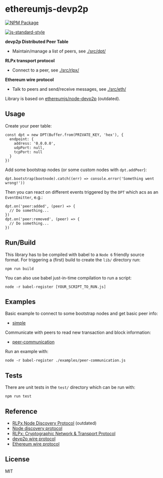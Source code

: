 # ethereumjs-devp2p

[![NPM Package](https://img.shields.io/npm/v/ethereumjs-devp2p.svg?style=flat-square)](https://www.npmjs.org/package/ethereumjs-devp2p)

[![js-standard-style](https://cdn.rawgit.com/feross/standard/master/badge.svg)](https://github.com/feross/standard)

**devp2p Distributed Peer Table**

- Maintain/manage a list of peers, see [./src/dpt/](./src/dpt/)

**RLPx transport protocol**

- Connect to a peer, see [./src/rlpx/](./src/rlpx/)

**Ethereum wire protocol**

- Talk to peers and send/receive messages, see [./src/eth/](./src/eth/)

Library is based on [ethereumjs/node-devp2p](https://github.com/ethereumjs/node-devp2p) (outdated).

## Usage

Create your peer table:

```
const dpt = new DPT(Buffer.from(PRIVATE_KEY, 'hex'), {
  endpoint: {
    address: '0.0.0.0',
    udpPort: null,
    tcpPort: null
  }
})
```

Add some bootstrap nodes (or some custom nodes with ``dpt.addPeer``):

```
dpt.bootstrap(bootnode).catch((err) => console.error('Something went wrong!'))
```

Then you can react on different events triggered by the ``DPT`` which acs as an
``EventEmitter``, e.g.:

```
dpt.on('peer:added', (peer) => {
  // Do something...
})
dpt.on('peer:removed', (peer) => {
  // Do something...
})
```

## Run/Build

This library has to be compiled with babel to a ``Node 6`` friendly source format.
For triggering a (first) build to create the ``lib/`` directory run:

```
npm run build
```

You can also use babel just-in-time compilation to run a script:

```
node -r babel-register [YOUR_SCRIPT_TO_RUN.js]
```

## Examples

Basic example to connect to some bootstrap nodes and get basic peer info:

  - [simple](examples/simple.js)

Communicate with peers to read new transaction and block information:

  - [peer-communication](examples/peer-communication.js)

Run an example with:

```
node -r babel-register ./examples/peer-communication.js
```

## Tests

There are unit tests in the ``test/`` directory which can be run with:

```
npm run test
```

## Reference

- [RLPx Node Discovery Protocol](https://github.com/ethereum/go-ethereum/wiki/RLPx-----Node-Discovery-Protocol) (outdated)
- [Node discovery protocol](https://github.com/ethereum/wiki/wiki/Node-discovery-protocol)
- [RLPx: Cryptographic Network & Transport Protocol](https://github.com/ethereum/devp2p/blob/master/rlpx.md)
- [devp2p wire protocol](https://github.com/ethereum/wiki/wiki/%C3%90%CE%9EVp2p-Wire-Protocol)
- [Ethereum wire protocol](https://github.com/ethereum/wiki/wiki/Ethereum-Wire-Protocol)

## License

MIT
